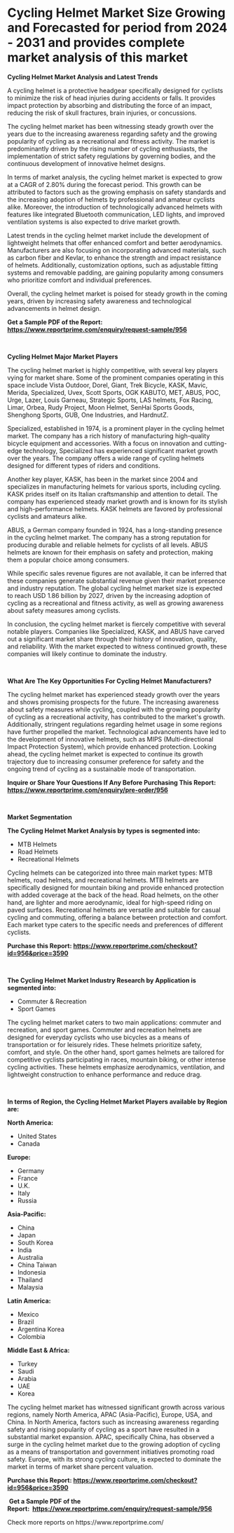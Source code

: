<p><h1>Cycling Helmet Market Size Growing and Forecasted for period from 2024 - 2031 and provides complete market analysis of this market</h1></p><p><strong>Cycling Helmet Market Analysis and Latest Trends</strong></p>
<p><p>A cycling helmet is a protective headgear specifically designed for cyclists to minimize the risk of head injuries during accidents or falls. It provides impact protection by absorbing and distributing the force of an impact, reducing the risk of skull fractures, brain injuries, or concussions.</p><p>The cycling helmet market has been witnessing steady growth over the years due to the increasing awareness regarding safety and the growing popularity of cycling as a recreational and fitness activity. The market is predominantly driven by the rising number of cycling enthusiasts, the implementation of strict safety regulations by governing bodies, and the continuous development of innovative helmet designs.</p><p>In terms of market analysis, the cycling helmet market is expected to grow at a CAGR of 2.80% during the forecast period. This growth can be attributed to factors such as the growing emphasis on safety standards and the increasing adoption of helmets by professional and amateur cyclists alike. Moreover, the introduction of technologically advanced helmets with features like integrated Bluetooth communication, LED lights, and improved ventilation systems is also expected to drive market growth.</p><p>Latest trends in the cycling helmet market include the development of lightweight helmets that offer enhanced comfort and better aerodynamics. Manufacturers are also focusing on incorporating advanced materials, such as carbon fiber and Kevlar, to enhance the strength and impact resistance of helmets. Additionally, customization options, such as adjustable fitting systems and removable padding, are gaining popularity among consumers who prioritize comfort and individual preferences.</p><p>Overall, the cycling helmet market is poised for steady growth in the coming years, driven by increasing safety awareness and technological advancements in helmet design.</p></p>
<p><strong>Get a Sample PDF of the Report:&nbsp; <a href="https://www.reportprime.com/enquiry/request-sample/956">https://www.reportprime.com/enquiry/request-sample/956</a></strong></p>
<p>&nbsp;</p>
<p><strong>Cycling Helmet Major Market Players</strong></p>
<p><p>The cycling helmet market is highly competitive, with several key players vying for market share. Some of the prominent companies operating in this space include Vista Outdoor, Dorel, Giant, Trek Bicycle, KASK, Mavic, Merida, Specialized, Uvex, Scott Sports, OGK KABUTO, MET, ABUS, POC, Urge, Lazer, Louis Garneau, Strategic Sports, LAS helmets, Fox Racing, Limar, Orbea, Rudy Project, Moon Helmet, SenHai Sports Goods, Shenghong Sports, GUB, One Industries, and HardnutZ.</p><p>Specialized, established in 1974, is a prominent player in the cycling helmet market. The company has a rich history of manufacturing high-quality bicycle equipment and accessories. With a focus on innovation and cutting-edge technology, Specialized has experienced significant market growth over the years. The company offers a wide range of cycling helmets designed for different types of riders and conditions.</p><p>Another key player, KASK, has been in the market since 2004 and specializes in manufacturing helmets for various sports, including cycling. KASK prides itself on its Italian craftsmanship and attention to detail. The company has experienced steady market growth and is known for its stylish and high-performance helmets. KASK helmets are favored by professional cyclists and amateurs alike.</p><p>ABUS, a German company founded in 1924, has a long-standing presence in the cycling helmet market. The company has a strong reputation for producing durable and reliable helmets for cyclists of all levels. ABUS helmets are known for their emphasis on safety and protection, making them a popular choice among consumers.</p><p>While specific sales revenue figures are not available, it can be inferred that these companies generate substantial revenue given their market presence and industry reputation. The global cycling helmet market size is expected to reach USD 1.86 billion by 2027, driven by the increasing adoption of cycling as a recreational and fitness activity, as well as growing awareness about safety measures among cyclists.</p><p>In conclusion, the cycling helmet market is fiercely competitive with several notable players. Companies like Specialized, KASK, and ABUS have carved out a significant market share through their history of innovation, quality, and reliability. With the market expected to witness continued growth, these companies will likely continue to dominate the industry.</p></p>
<p>&nbsp;</p>
<p><strong>What Are The Key Opportunities For Cycling Helmet Manufacturers?</strong></p>
<p><p>The cycling helmet market has experienced steady growth over the years and shows promising prospects for the future. The increasing awareness about safety measures while cycling, coupled with the growing popularity of cycling as a recreational activity, has contributed to the market's growth. Additionally, stringent regulations regarding helmet usage in some regions have further propelled the market. Technological advancements have led to the development of innovative helmets, such as MIPS (Multi-directional Impact Protection System), which provide enhanced protection. Looking ahead, the cycling helmet market is expected to continue its growth trajectory due to increasing consumer preference for safety and the ongoing trend of cycling as a sustainable mode of transportation.</p></p>
<p><strong>Inquire or Share Your Questions If Any Before Purchasing This Report: <a href="https://www.reportprime.com/enquiry/pre-order/956">https://www.reportprime.com/enquiry/pre-order/956</a></strong></p>
<p>&nbsp;</p>
<p><strong>Market Segmentation</strong></p>
<p><strong>The Cycling Helmet Market Analysis by types is segmented into:</strong></p>
<p><ul><li>MTB Helmets</li><li>Road Helmets</li><li>Recreational Helmets</li></ul></p>
<p><p>Cycling helmets can be categorized into three main market types: MTB helmets, road helmets, and recreational helmets. MTB helmets are specifically designed for mountain biking and provide enhanced protection with added coverage at the back of the head. Road helmets, on the other hand, are lighter and more aerodynamic, ideal for high-speed riding on paved surfaces. Recreational helmets are versatile and suitable for casual cycling and commuting, offering a balance between protection and comfort. Each market type caters to the specific needs and preferences of different cyclists.</p></p>
<p><strong>Purchase this Report:&nbsp;<a href="https://www.reportprime.com/checkout?id=956&price=3590">https://www.reportprime.com/checkout?id=956&price=3590</a></strong></p>
<p>&nbsp;</p>
<p><strong>The Cycling Helmet Market Industry Research by Application is segmented into:</strong></p>
<p><ul><li>Commuter & Recreation</li><li>Sport Games</li></ul></p>
<p><p>The cycling helmet market caters to two main applications: commuter and recreation, and sport games. Commuter and recreation helmets are designed for everyday cyclists who use bicycles as a means of transportation or for leisurely rides. These helmets prioritize safety, comfort, and style. On the other hand, sport games helmets are tailored for competitive cyclists participating in races, mountain biking, or other intense cycling activities. These helmets emphasize aerodynamics, ventilation, and lightweight construction to enhance performance and reduce drag.</p></p>
<p>&nbsp;</p>
<p><strong>In terms of Region, the Cycling Helmet Market Players available by Region are:</strong></p>
<p>
    <p> <strong> North America: </strong>
        <ul>
            <li>United States</li>
            <li>Canada</li>
        </ul>
        </p> 
    <p> <strong> Europe: </strong>
        <ul>
            <li>Germany</li>
            <li>France</li>
            <li>U.K.</li>
            <li>Italy</li>
            <li>Russia</li>
        </ul>
        </p> 
    <p> <strong> Asia-Pacific: </strong>
        <ul>
            <li>China</li>
            <li>Japan</li>
            <li>South Korea</li>
            <li>India</li>
            <li>Australia</li>
            <li>China Taiwan</li>
            <li>Indonesia</li>
            <li>Thailand</li>
            <li>Malaysia</li>
        </ul>
        </p> 
    <p> <strong> Latin America: </strong>
        <ul>
            <li>Mexico</li>
            <li>Brazil</li>
            <li>Argentina Korea</li>
            <li>Colombia</li>
        </ul>
        </p> 
    <p> <strong> Middle East & Africa: </strong>
        <ul>
            <li>Turkey</li>
            <li>Saudi</li>
            <li>Arabia</li>
            <li>UAE</li>
            <li>Korea</li>
        </ul>
    </p>
    </p>
<p><p>The cycling helmet market has witnessed significant growth across various regions, namely North America, APAC (Asia-Pacific), Europe, USA, and China. In North America, factors such as increasing awareness regarding safety and rising popularity of cycling as a sport have resulted in a substantial market expansion. APAC, specifically China, has observed a surge in the cycling helmet market due to the growing adoption of cycling as a means of transportation and government initiatives promoting road safety. Europe, with its strong cycling culture, is expected to dominate the market in terms of market share percent valuation.</p></p>
<p><strong>Purchase this Report: <a href="https://www.reportprime.com/checkout?id=956&price=3590">https://www.reportprime.com/checkout?id=956&price=3590</a></strong></p>
<p>&nbsp;<strong>Get a Sample PDF of the Report:&nbsp;&nbsp;<a href="https://www.reportprime.com/enquiry/request-sample/956">https://www.reportprime.com/enquiry/request-sample/956</a></strong></p>
<p><strong></strong></p>
<p>Check more reports on https://www.reportprime.com/</p>